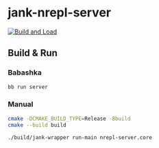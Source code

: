 # jank-nrepl-server

[![Build and Load](https://github.com/kylc/jank-nrepl-server/actions/workflows/ci.yaml/badge.svg)](https://github.com/kylc/jank-nrepl-server/actions/workflows/ci.yaml)

## Build & Run

### Babashka

```sh
bb run server
```

### Manual

```sh
cmake -DCMAKE_BUILD_TYPE=Release -Bbuild
cmake --build build

./build/jank-wrapper run-main nrepl-server.core
```
